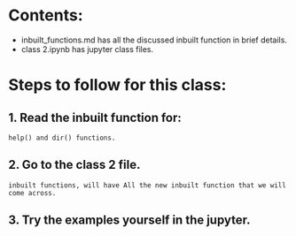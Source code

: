 # Contents:
* inbuilt_functions.md 
    has all the discussed inbuilt function in brief details.
* class 2.ipynb
    has jupyter class files.
# Steps to follow for this class:

## 1. Read the inbuilt function for:
    help() and dir() functions.

## 2. Go to the class 2 file.
    inbuilt functions, will have All the new inbuilt function that we will come across.

## 3. Try the examples yourself in the jupyter.
